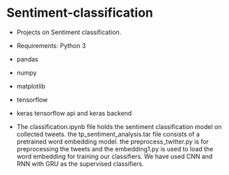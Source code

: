 # Sentiment-classification
- Projects on Sentiment classification.
- Requirements:
Python 3
- pandas
- numpy
- matplotlib
- tensorflow
- keras tensorflow api and keras backend

- The classification.ipynb file holds the sentiment classification model on collected tweets. the tp_sentiment_analysis.tar file consists 
of a pretrained word embedding model. the preprocess_twitter.py is for preprocessing the tweets and the embedding1.py is used to load the word
embedding for training our classifiers. We have used CNN and RNN with GRU as the supervised classifiers. 
